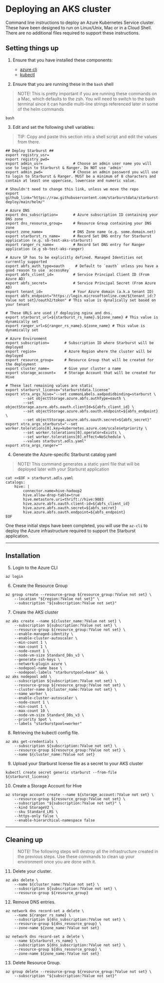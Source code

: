 # Deploying an AKS cluster
Command line instructions to deploy an Azure Kubernetes Service cluster. These have been designed to run on Linux/Unix, Mac or in a Cloud Shell. There are no additional files required to support these instructions.

## Setting things up

1. Ensure that you have installed these components:
    - [azure cli](https://docs.microsoft.com/en-us/cli/azure/install-azure-cli)
    - [kubectl](https://kubernetes.io/docs/tasks/tools/install-kubectl/)

2. Ensure that you are running these in the `bash` shell

>NOTE!
This is pretty important if you are running these commands on a Mac, which defaults to the zsh. You will need to switch to the bash terminal since it can handle multi-line strings referenced later in some of the helm commands

```shell
bash
```

3. Edit and set the following shell variables:

>TIP: Copy and paste this section into a shell script and edit the values from there.

```shell
## Deploy Starburst ##
export registry_usr=
export registry_pwd=
export admin_usr=              # Choose an admin user name you will use to login to Starburst & Ranger. Do NOT use 'admin'
export admin_pwd=              # Choose an admin password you will use to login to Starburst & Ranger. MUST be a minimum of 8 characters and contain at least one uppercase, lowercase and numeric value.

# Shouldn't need to change this link, unless we move the repo
export github_link="https://raw.githubusercontent.com/starburstdata/starburst-deploy/main/helm/"

# Azure DNS
export dns_subscription=       # Azure subscription ID containing your DNS zone
export dns_resource_group=     # Resource Group containing your DNS zone
export zone_name=              # DNS Zone name (e.g. some.domain.net)
export starburst_rs_name=      # Record Set DNS entry for Starburst application (e.g. sb-test-aks-starburst)
export ranger_rs_name=         # Record Set DNS entry for Ranger application (e.g sb-test-aks-ranger)

# Azure SP has to be explicitly defined. Managed Identities not currently supported
export abfs_auth_type=oauth     # Default to `oauth` unless you have a good reason to use `accessKey`
export abfs_client_id=         # Service Principal Client ID (From Azure AD)
export abfs_secret=            # Service Principal Secret (From Azure AD)
export tenant_id=              # Your Azure domain (a.k.a tenant ID)
export abfs_endpoint="https://login.microsoftonline.com/${tenant_id:?Value not set}/oauth2/token" # This value is dynalically set based on your tenant

# These URLS are used if deploying nginx and dns.
export starburst_url=${starburst_rs_name}.${zone_name} # This value is dynamically set
export ranger_url=${ranger_rs_name}.${zone_name} # This value is dynamically set

# Azure Environment
export subscription=       # Subscription ID where Starburst will be deployed
export region=             # Azure Region where the cluster will be deployed
export resource_group=     # Resource Group that will be created for the deployment
export cluster_name=       # Give your cluster a name
export storage_account=    # Storage Account that will be created for Hive

# These last remaining values are static
export starburst_license="starburstdata.license"
export xtra_args_hive="--set commonLabels.aadpodidbinding=starburst \
        --set objectStorage.azure.abfs.authType=oauth \
        --set objectStorage.azure.abfs.oauth.clientId=${abfs_client_id} \
        --set objectStorage.azure.abfs.oauth.endpoint=${abfs_endpoint} \
        --set objectStorage.azure.abfs.oauth.secret=${abfs_secret}"
export xtra_args_starburst="--set worker.tolerations[0].key=kubernetes.azure.com/scalesetpriority \
        --set worker.tolerations[0].operator=Exists \
        --set worker.tolerations[0].effect=NoSchedule \
        --values starburst.adls.yaml"
export xtra_args_ranger=""
```

4. Generate the Azure-specific Starburst catalog yaml

>NOTE!
This command generates a static yaml file that will be deployed later with your Starburst application

```shell
cat <<EOF > starburst.adls.yaml
catalogs:
    hive: |
        connector.name=hive-hadoop2
        hive.allow-drop-table=true
        hive.metastore.uri=thrift://hive:9083
        hive.azure.abfs.oauth.client-id=${abfs_client_id}
        hive.azure.abfs.oauth.secret=${abfs_secret}
        hive.azure.abfs.oauth.endpoint=${abfs_endpoint}
EOF
```

One these initial steps have been completed, you will use the `az-cli` to deploy the Azure infrastructure required to support the Starburst application.

---

## Installation

5. Login to the Azure CLI
```shell
az login
```

6. Create the Resource Group
```shell
az group create --resource-group ${resource_group:?Value not set} \
    --location "${region:?Value not set}" \
    --subscription "${subscription:?Value not set}"
```

7. Create the AKS cluster
```shell
az aks create --name ${cluster_name:?Value not set} \
    --subscription ${subscription:?Value not set} \
    --resource-group ${resource_group:?Value not set} \
    --enable-managed-identity \
    --enable-cluster-autoscaler \
    --min-count 1 \
    --max-count 1 \
    --node-count 1 \
    --node-vm-size Standard_D8s_v3 \
    --generate-ssh-keys \
    --network-plugin azure \
    --nodepool-name base \
    --nodepool-labels "starburstpool=base" && \
az aks nodepool add \
    --subscription ${subscription:?Value not set} \
    --resource-group ${resource_group:?Value not set} \
    --cluster-name ${cluster_name:?Value not set} \
    --name worker \
    --enable-cluster-autoscaler \
    --node-count 1 \
    --min-count 1 \
    --max-count 10 \
    --node-vm-size Standard_D8s_v3 \
    --priority Spot \
    --labels "starburstpool=worker"
```

8. Retrieving the kubectl config file.

```shell
az aks get-credentials \
    --subscription ${subscription:?Value not set} \
    --resource-group ${resource_group:?Value not set} \
    --name ${cluster_name:?Value not set}
```

9. Upload your Starburst license file as a secret to your AKS cluster

```shell
kubectl create secret generic starburst --from-file ${starburst_license}
```

10. Create a Storage Account for Hive

```shell
az storage account create --name ${storage_account:?Value not set} \
    --resource-group ${resource_group:?Value not set} \
    --subscription "${subscription:?Value not set}" \
    --kind StorageV2 \
    --sku Standard_LRS \
    --https-only false \
    --enable-hierarchical-namespace false
```

---

## Cleaning up
>NOTE!
The following steps will destroy all the infrastructure created in the previous steps. Use these commands to clean up your environment once you are done with it.

11. Delete your cluster.
```shell
az aks delete \
    --name ${cluster_name:?Value not set} \
    --subscription ${subscription:?Value not set} \
    --resource-group ${resource_group}
```

12. Remove DNS entries.

```shell
az network dns record-set a delete \
    --name ${ranger_rs_name} \
    --subscription ${dns_subscription:?Value not set} \
    --resource-group ${dns_resource_group} \
    --zone-name ${zone_name:?Value not set}
```

```shell
az network dns record-set a delete \
    --name ${starburst_rs_name} \
    --subscription ${dns_subscription:?Value not set} \
    --resource-group ${dns_resource_group} \
    --zone-name ${zone_name:?Value not set}
```

13. Delete Resource Group.

```shell
az group delete --resource-group ${resource_group:?Value not set} \
    --subscription "${subscription:?Value not set}"
```